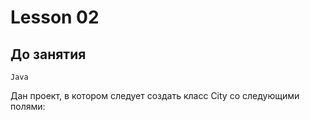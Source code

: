 # Lesson 02

## До занятия

    Java

Дан проект, в котором следует создать класс City со следующими полями: 